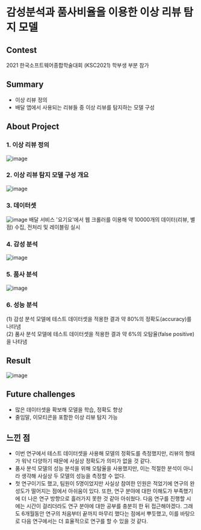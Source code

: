 # 감성분석과 품사비율을 이용한 이상 리뷰 탐지 모델  

## Contest 
2021 한국소프트웨어종합학술대회 (KSC2021) 학부생 부분 참가  

## Summary  
- 이상 리뷰 정의
- 배달 앱에서 사용되는 리뷰들 중 이상 리뷰를 탐지하는 모델 구성  


## About Project  
### 1. 이상 리뷰 정의  
![image](https://user-images.githubusercontent.com/78905126/176628454-169ebf51-5a96-48d7-b591-9422989604b2.png)

### 2. 이상 리뷰 탐지 모델 구성 개요  
![image](https://user-images.githubusercontent.com/78905126/176628676-4c65feae-88e8-40e0-8bd3-e14790c5cdd9.png)

### 3. 데이터셋   
![image](https://user-images.githubusercontent.com/78905126/176629085-5e69b068-22da-4259-9199-6446753fb2a5.png)
배달 서비스 '요기요'에서 웹 크롤러를 이용해 약 10000개의 데이터(리뷰, 별점) 수집, 전처리 및 레이블링 실시  

### 4. 감성 분석  
![image](https://user-images.githubusercontent.com/78905126/176629007-cc823a14-8ee5-4f3a-9ef2-ea1bf746292c.png)

### 5. 품사 분석  
![image](https://user-images.githubusercontent.com/78905126/176628940-4ee5e974-0335-49d6-b733-723bf71ca40a.png)

### 6. 성능 분석
(1) 감성 분석 모델에 테스트 데이터셋을 적용한 결과 약 80%의 정확도(accuracy)를 나타냄  
(2) 품사 분석 모델에 테스트 데이터셋을 적용한 결과 약 6%의 오탐율(false positive)을 나타냄  

## Result
![image](https://user-images.githubusercontent.com/78905126/176627957-44e6817a-4fcb-4f49-aa8f-c37a0c4b37a0.png)

## Future challenges  
- 많은 데이터셋을 확보해 모델을 학습, 정확도 향상
- 줄임말, 이모티콘을 포함한 이상 리뷰 탐지 가능

## 느낀 점
- 이번 연구에서 테스트 데이터셋을 사용해 모델의 정확도를 측정했지만, 리뷰의 형태가 워낙 다양하기 때문에 사실상 정확도가 의미가 없을 것 같다. 
- 품사 분석 모델의 성능 분석을 위해 오탐율을 사용했지만, 이는 적절한 분석이 아니라 생각해 사실상 두 모델의 성능을 측정할 수 없다.  
- 첫 연구이기도 했고, 팀원이 5명이었지만 사실상 참여한 인원은 적었기에 연구의 완성도가 떨어지는 점에서 아쉬움이 있다. 또한, 연구 분야에 대한 이해도가 부족했기에 더 나은 연구 방향으로 흘러가지 못한 것 같아 아쉬웠다. 다음 연구를 진행할 시에는 시간이 걸리더라도 연구 분야에 대한 공부를 충분히 한 뒤 접근해야겠다. 그래도 6개월동안 연구의 처음부터 끝까지 마무리 했다는 점에서 뿌듯했고, 이를 바탕으로 다음 연구에서는 더 효율적으로 연구를 할 수 있을 것 같다.
